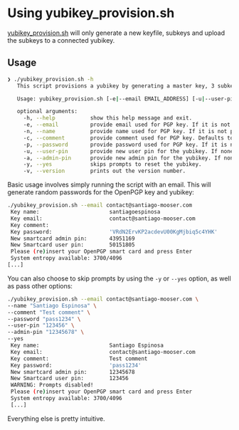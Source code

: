 # Using yubikey_provision.sh

[yubikey_provision.sh](../yubikey_provision.sh) will only generate a new keyfile, subkeys and upload the subkeys to a connected yubikey.

## Usage

```Bash
❯ ./yubikey_provision.sh -h
   This script provisions a yubikey by generating a master key, 3 subkeys and moving the subkeys to the yubikey. Please read the documentation for more information.

   Usage: yubikey_provision.sh [-e|--email EMAIL_ADDRESS] [-u|--user-pin USER_PIN] [-a|--admin-pin ADMIN_PIN] [-y|--yes] [-x|--no-upgrade]

   optional arguments:
     -h, --help           show this help message and exit.
     -e, --email          provide email used for PGP key. If it is not provided, the user is promted for an email.
     -n, --name           provide name used for PGP key. If it is not provided, the user is prompted for an email.
     -c, --comment        provide comment used for PGP key. Defaults to an empty string.
     -p, --password       provide password used for PGP key. If it is not provided, a random one is generated.
     -u, --user-pin       provide new user pin for the yubikey. If none is provided, a random one is generated.
     -a, --admin-pin      provide new admin pin for the yubikey. If none is provided, a random one is generated.
     -y, --yes            skips prompts to reset the yubikey.
     -v, --version        prints out the version number.
```

Basic usage involves simply running the script with an email. This will generate random passwords for the OpenPGP key and yubikey:

```Bash
./yubikey_provision.sh --email contact@santiago-mooser.com
 Key name:                      santiagoespinosa
 Key email:                     contact@santiago-mooser.com
 Key comment:
 Key password:                  'VRdN2ErvKP2acdevU00KgMjbiq5c4YHK'
 New smartcard admin pin:       43951169
 New Smartcard user pin:        50151805
 Please (re)insert your OpenPGP smart card and press Enter
 System entropy available: 3700/4096
[...]
```

You can also choose to skip prompts by using the `-y` or `--yes` option, as well as pass other options:

```Bash
./yubikey_provision.sh --email contact@santiago-mooser.com \
--name "Santiago Espinosa" \
--comment "Test comment" \
--password "pass1234" \
--user-pin "123456" \
--admin-pin "12345678" \
--yes
 Key name:                      Santiago Espinosa
 Key email:                     contact@santiago-mooser.com
 Key comment:                   Test comment
 Key password:                  'pass1234'
 New smartcard admin pin:       12345678
 New Smartcard user pin:        123456
 WARNING: Prompts disabled!
 Please (re)insert your OpenPGP smart card and press Enter
 System entropy available: 3700/4096
 [...]
```

Everything else is pretty intuitive.
